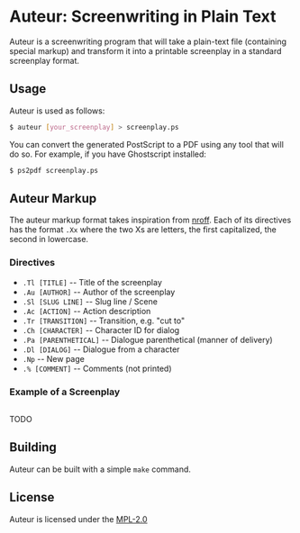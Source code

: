 <!--
This Source Code Form is subject to the terms of the Mozilla Public
License, v. 2.0. If a copy of the MPL was not distributed with this
file, You can obtain one at https://mozilla.org/MPL/2.0/.

Copyright (c) 2021 David Jackson
-->

# Auteur: Screenwriting in Plain Text

Auteur is a screenwriting program that will take a plain-text file (containing
special markup) and transform it into a printable screenplay in a standard
screenplay format.

## Usage

Auteur is used as follows:

```sh
$ auteur [your_screenplay] > screenplay.ps
```

You can convert the generated PostScript to a PDF using any tool that will do
so. For example, if you have Ghostscript installed:

```sh
$ ps2pdf screenplay.ps
```

## Auteur Markup

The auteur markup format takes inspiration from
[nroff](https://en.wikipedia.org/wiki/Nroff). Each of its directives has the
format `.Xx` where the two Xs are letters, the first capitalized, the second in
lowercase.

### Directives

* `.Tl [TITLE]` -- Title of the screenplay
* `.Au [AUTHOR]` -- Author of the screenplay
* `.Sl [SLUG LINE]` -- Slug line / Scene
* `.Ac [ACTION]` -- Action description
* `.Tr [TRANSITION]` -- Transition, e.g. "cut to"
* `.Ch [CHARACTER]` -- Character ID for dialog
* `.Pa [PARENTHETICAL]` -- Dialogue parenthetical (manner of delivery)
* `.Dl [DIALOG]` -- Dialogue from a character
* `.Np` -- New page
* `.% [COMMENT]` -- Comments (not printed)

### Example of a Screenplay

```txt
```
TODO

## Building

Auteur can be built with a simple `make` command.

## License

Auteur is licensed under the [MPL-2.0](https://www.mozilla.org/en-US/MPL/2.0/)
